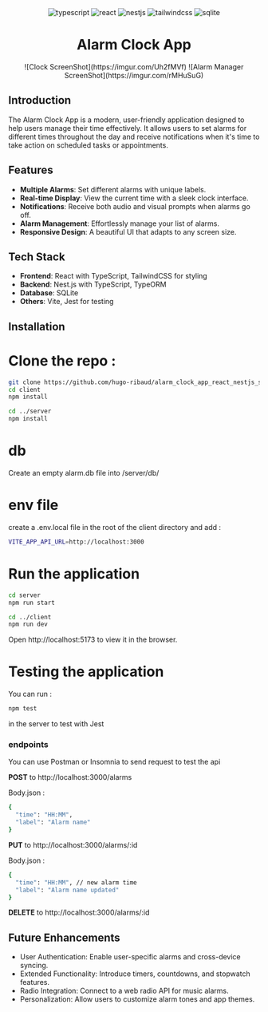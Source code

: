 <div align="center">
  <img src="https://img.shields.io/badge/-TypeScript-black?style=for-the-badge&logoColor=white&logo=typescript&color=3178C6" alt="typescript" />
  <img src="https://img.shields.io/badge/React-20232A?style=for-the-badge&logo=react&logoColor=61DAFB" alt="react"/>
  <img src="https://img.shields.io/badge/-NestJs-ea2845?style=for-the-badge&logo=nestjs&logoColor=white" alt="nestjs"/>
  <img src="https://img.shields.io/badge/Tailwind_CSS-38B2AC?style=for-the-badge&logo=tailwind-css&logoColor=white" alt="tailwindcss"/>
  <img src="https://img.shields.io/badge/SQLite-07405E?style=for-the-badge&logo=sqlite&logoColor=white" alt="sqlite">
</div>

<div align="center">

# Alarm Clock App

</div>

<div align="center">
  ![Clock ScreenShot](https://imgur.com/Uh2fMVf)
  ![Alarm Manager ScreenShot](https://imgur.com/rMHuSuG)
</div>

## Introduction

The Alarm Clock App is a modern, user-friendly application designed to help users manage their time effectively. It allows users to set alarms for different times throughout the day and receive notifications when it's time to take action on scheduled tasks or appointments.

## Features

- **Multiple Alarms**: Set different alarms with unique labels.
- **Real-time Display**: View the current time with a sleek clock interface.
- **Notifications**: Receive both audio and visual prompts when alarms go off.
- **Alarm Management**: Effortlessly manage your list of alarms.
- **Responsive Design**: A beautiful UI that adapts to any screen size.

## Tech Stack

- **Frontend**: React with TypeScript, TailwindCSS for styling
- **Backend**: Nest.js with TypeScript, TypeORM
- **Database**: SQLite
- **Others**: Vite, Jest for testing

## Installation

# Clone the repo :

```bash
git clone https://github.com/hugo-ribaud/alarm_clock_app_react_nestjs_sqlite.git
cd client
npm install

cd ../server
npm install
```

# db

Create an empty alarm.db file into /server/db/

# env file

create a .env.local file in the root of the client directory and add :

```bash
VITE_APP_API_URL=http://localhost:3000
```

# Run the application

```bash
cd server
npm run start

cd ../client
npm run dev
```

Open http://localhost:5173 to view it in the browser.

# Testing the application

You can run :

```bash
npm test
```

in the server to test with Jest

### endpoints

You can use Postman or Insomnia to send request to test the api

**POST** to http://localhost:3000/alarms

Body.json :

```bash
{
  "time": "HH:MM",
  "label": "Alarm name"
}
```

**PUT** to http://localhost:3000/alarms/:id

Body.json :

```bash
{
  "time": "HH:MM", // new alarm time
  "label": "Alarm name updated"
}
```

**DELETE** to http://localhost:3000/alarms/:id

## Future Enhancements

- User Authentication: Enable user-specific alarms and cross-device syncing.
- Extended Functionality: Introduce timers, countdowns, and stopwatch features.
- Radio Integration: Connect to a web radio API for music alarms.
- Personalization: Allow users to customize alarm tones and app themes.

